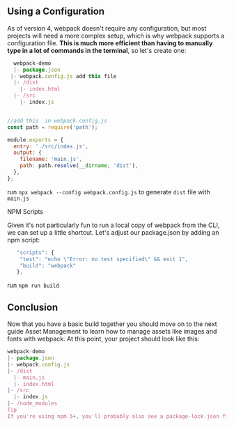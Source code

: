 ## Using a Configuration

As of version 4, webpack doesn't require any configuration, but most projects will need a more complex setup, which is why webpack supports a configuration file. **This is much more efficient than having to manually type in a lot of commands in the terminal**, so let's create one:

```js
  webpack-demo
  |- package.json
 |- webpack.config.js add this file
  |- /dist
    |- index.html
  |- /src
    |- index.js


//add this  in webpack.config.js
const path = require('path');

module.exports = {
  entry: './src/index.js',
  output: {
    filename: 'main.js',
    path: path.resolve(__dirname, 'dist'),
  },
};
```

run `npx webpack --config webpack.config.js` to generate `dist` file with `main.js`

NPM Scripts

Given it's not particularly fun to run a local copy of webpack from the CLI, we can set up a little shortcut. Let's adjust our package.json by adding an npm script:

```js
   "scripts": {
    "test": "echo \"Error: no test specified\" && exit 1",
    "build": "webpack"
   },
```

run `npm run build`

## Conclusion

Now that you have a basic build together you should move on to the next guide Asset Management to learn how to manage assets like images and fonts with webpack. At this point, your project should look like this:

```js
webpack-demo
|- package.json
|- webpack.config.js
|- /dist
  |- main.js
  |- index.html
|- /src
  |- index.js
|- /node_modules
Tip
If you're using npm 5+, you'll probably also see a package-lock.json file in your directory.

```

